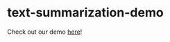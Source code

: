 # text-summarization-demo

Check out our demo [here](https://emilygong-zhuying-text-summarization-demo-my-app-g8v594.streamlit.app/)!
